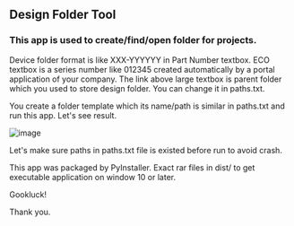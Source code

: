 ## Design Folder Tool
### This app is used to create/find/open folder for projects.
Device folder format is like XXX-YYYYYY in Part Number textbox.
ECO textbox is a series number like 012345 created automatically by a portal application of your company.
The link above large textbox is parent folder which you used to store design folder. You can change it in paths.txt.

You create a folder template which its name/path is similar in paths.txt and run this app. Let's see result. 

![image](https://github.com/RoboMechatronics/Design-Folder-Tool/assets/31280143/535e77ad-b529-4f56-be3c-9d1c4d45de73)

Let's make sure paths in paths.txt file is existed before run to avoid crash.

This app was packaged by PyInstaller. Exact rar files in dist/ to get executable application on window 10 or later.

Gookluck!

Thank you.

